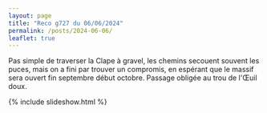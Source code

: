 ```yaml
---
layout: page
title: "Reco g727 du 06/06/2024"
permalink: /posts/2024-06-06/
leaflet: true
---
```

Pas simple de traverser la Clape à gravel, les chemins secouent souvent les puces, mais on a fini par trouver un compromis, en espérant que le massif sera ouvert fin septembre début octobre. Passage obligée au trou de l'Œuil doux.

{% include slideshow.html %}